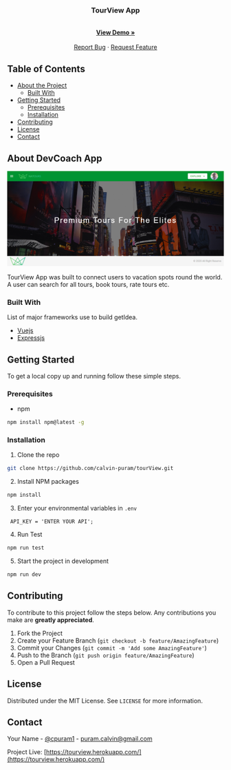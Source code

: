 </p>
<p align="center">
 <h3 align="center">TourView App</h3>
  <p align="center">
    <br />
    <a href="https://tourview.herokuapp.com/"><strong>View Demo »</strong></a>
    <br />
    <br />
    <a href="https://github.com/calvin-puram/tourView/issues">Report Bug</a>
    ·
    <a href="https://github.com/calvin-puram/tourView/issues">Request Feature</a>
  </p>
</p>

## Table of Contents

- [About the Project](#about-the-project)
  - [Built With](#built-with)
- [Getting Started](#getting-started)
  - [Prerequisites](#prerequisites)
  - [Installation](#installation)
- [Contributing](#contributing)
- [License](#license)
- [Contact](#contact)

## About DevCoach App

<img src="./client/public/img/tourViewImg.png" alt="TourView" />

TourView App was built to connect users to vacation spots round the world. A user can search for all tours, book tours, rate tours etc.

### Built With

List of major frameworks use to build getIdea.

- [Vuejs](https://vuejs.org/)
- [Expressjs](https://expressjs.com/)

## Getting Started

To get a local copy up and running follow these simple steps.

### Prerequisites

- npm

```sh
npm install npm@latest -g
```

### Installation

1. Clone the repo

```sh
git clone https://github.com/calvin-puram/tourView.git
```

2. Install NPM packages

```sh
npm install
```

3. Enter your environmental variables in `.env`

```JS
 API_KEY = 'ENTER YOUR API';
```

4. Run Test

```sh
npm run test
```

5. Start the project in development

```sh
npm run dev
```

## Contributing

To contribute to this project follow the steps below. Any contributions you make are **greatly appreciated**.

1. Fork the Project
2. Create your Feature Branch (`git checkout -b feature/AmazingFeature`)
3. Commit your Changes (`git commit -m 'Add some AmazingFeature'`)
4. Push to the Branch (`git push origin feature/AmazingFeature`)
5. Open a Pull Request

## License

Distributed under the MIT License. See `LICENSE` for more information.

## Contact

Your Name - [@cpuram1](https://twitter.com/cpuram1) - puram.calvin@gmail.com

Project Live: [https://tourview.herokuapp.com/](https://tourview.herokuapp.com/)
